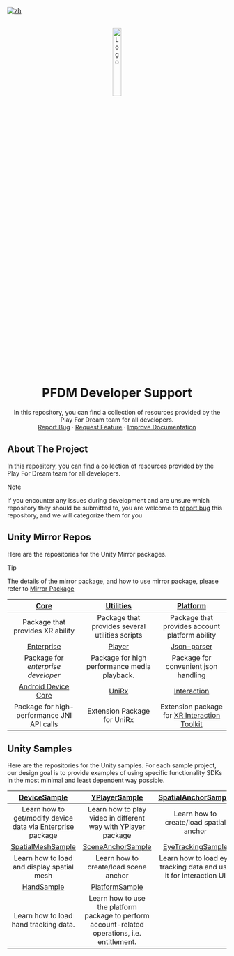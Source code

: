 [![zh](https://img.shields.io/badge/lang-zh-blue.svg)](./README.zh.md)

<br />
<div align="center">
    <a href="https://github.com/PlayForDreamDevelopers/support">
        <img src="https://www.pfdm.cn/en/static/img/logo.2b1b07e.png" alt="Logo" width="20%">
    </a>
    <h1 align="center"> PFDM Developer Support </h1>
    <p align="center">
        In this repository, you can find a collection of resources provided by the Play For Dream team for all developers.
        <br />
        <a href="https://github.com/PlayForDreamDevelopers/support/issues/new?template=bug_report.yml">Report Bug</a>
        &middot;
        <a href="https://github.com/PlayForDreamDevelopers/support/issues/new?template=feature_request.yml">Request Feature</a>
        &middot;
        <a href="https://github.com/PlayForDreamDevelopers/support/issues/new?template=documentation_update.yml">Improve Documentation</a>
    </p>

</div>

## About The Project

In this repository, you can find a collection of resources provided by the Play For Dream team for all developers.

> [!note]
> If you encounter any issues during development and are unsure which repository they should be submitted to, you are welcome to [report bug](https://github.com/PlayForDreamDevelopers/support/issues/new?template=bug_report.yml) this repository, and we will categorize them for you

## Unity Mirror Repos

Here are the repositories for the Unity Mirror packages.

> [!tip]
> The details of the mirror package, and how to use mirror package, please refer to [Mirror Package](https://developer.pfdm.cn/yvrdoc/unity/UserManual/DeveloperResources/PackagesMirror.html)

|                [Core][0001]                |                [Utilities][0002]                |                                                             [Platform][0003]                                                             |
| :----------------------------------------: | :---------------------------------------------: | :--------------------------------------------------------------------------------------------------------------------------------------: |
|      Package that provides XR ability      | Package that provides several utilities scripts |                                              Package that provides account platform ability                                              |
|             [Enterprise][0004]             |                 [Player][0005]                  |                                                           [Json-parser][0006]                                                            |
|     Package for _enterprise developer_     |  Package for high performance media playback.   |                                                   Package for convenient json handling                                                   |
|        [Android Device Core][0007]         |                  [UniRx][0008]                  |                                                           [Interaction][0010]                                                            |
| Package for high-performance JNI API calls |           Extension Package for UniRx           | Extension package for [XR Interaction Toolkit](https://docs.unity3d.com/Packages/com.unity.xr.interaction.toolkit@3.1/manual/index.html) |

## Unity Samples

Here are the repositories for the Unity samples. For each sample project, our design goal is to provide examples of using specific functionality SDKs in the most minimal and least dependent way possible.

|                        [DeviceSample][1000]                        |                                     [YPlayerSample][1001]                                      |                    [SpatialAnchorSample][1002]                    |
| :----------------------------------------------------------------: | :--------------------------------------------------------------------------------------------: | :---------------------------------------------------------------: |
| Learn how to get/modify device data via [Enterprise][0004] package |             Learn how to play video in different way with [YPlayer][0005] package              |              Learn how to create/load spatial anchor              |
|                     [SpatialMeshSample][1003]                      |                                   [SceneAnchorSample][1004]                                    |                     [EyeTrackingSample][1005]                     |
|             Learn how to load and display spatial mesh             |                             Learn how to create/load scene anchor                              | Learn how to load eye tracking data and use it for interaction UI |
|                         [HandSample][1006]                         |                                     [PlatformSample][1007]                                     |
|               Learn how to load hand tracking data.                | Learn how to use the platform package to perform account-related operations, i.e. entitlement. |

<!-- For the Unity Mirror package -->

[0001]: https://github.com/PlayForDreamDevelopers/com.yvr.core-mirror
[0002]: https://github.com/PlayForDreamDevelopers/com.yvr.utilities-mirror
[0003]: https://github.com/PlayForDreamDevelopers/com.yvr.platform-mirror
[0004]: https://github.com/PlayForDreamDevelopers/com.yvr.enterprise-mirror
[0005]: https://github.com/PlayForDreamDevelopers/com.yvr.player-mirror
[0006]: https://github.com/PlayForDreamDevelopers/com.yvr.json-parser-mirror
[0007]: https://github.com/PlayForDreamDevelopers/com.yvr.android-device.core-mirror
[0008]: https://github.com/PlayForDreamDevelopers/com.yvr.unirx-mirror
[0010]: https://github.com/PlayForDreamDevelopers/com.yvr.interaction-mirror

<!-- For the Unity samples -->

[1000]: https://github.com/PlayForDreamDevelopers/DeviceSample-Unity
[1001]: https://github.com/PlayForDreamDevelopers/YPlayerSample-Unity
[1002]: https://github.com/PlayForDreamDevelopers/SpatialAnchorSample-Unity
[1003]: https://github.com/PlayForDreamDevelopers/SpatialMeshSample-Unity
[1004]: https://github.com/PlayForDreamDevelopers/SceneAnchorSample-Unity
[1005]: https://github.com/PlayForDreamDevelopers/EyeTrackingSample-Unity
[1006]: https://github.com/PlayForDreamDevelopers/HandSample-Unity
[1007]: https://github.com/PlayForDreamDevelopers/PlatformSample-Unity
